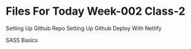 # Files For Today Week-002 Class-2

Setting Up Github Repo
Setting Up Github Deploy With Netlify

SASS Basics